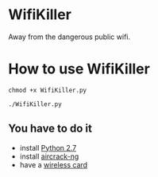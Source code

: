# WifiKiller
Away from the dangerous public wifi.

# How to use WifiKiller

`chmod +x WifiKiller.py`

`./WifiKiller.py`

## You have to do it
* install [Python 2.7](https://www.python.org/downloads/)
* install [aircrack-ng](http://www.aircrack-ng.org/)
* have a [wireless card](http://www.aircrack-ng.org/doku.php?id=compatibility_drivers)
